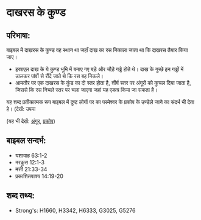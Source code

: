 # दाखरस के कुण्ड #

## परिभाषा: ##

बाइबल में दाखरस के कुण्ड वह स्थान था जहाँ दाख का रस निकाला जाता था कि दाखरस तैयार किया जाए।

* इस्राएल दाख के ये कुण्ड भूमि में बनाए गए बड़े और चौड़े गड्ढे होते थे। दाख के गुच्छे इन गड्ढों में डालकर पांवों से रौंदे जाते थे कि रस बह निकले।
* आमतौर पर एक दाखरस के कुंड का दो स्तर होता है, शीर्ष स्तर पर अंगूरों को कुचल दिया जाता है, जिससे कि रस निचले स्तर पर चला जाएगा जहां यह एकत्र किया जा सकता है।

यह शब्द प्रतीकात्मक रूप बाइबल में दुष्ट लोगों पर का परमेश्वर के प्रकोप के उण्डेले जाने का संदर्भ भी देता हे। (देखें: उपमा

(यह भी देखें: [अंगूर](../grape.md), [प्रकोप](../wrath.md))

## बाइबल सन्दर्भ: ##

* यशायाह 63:1-2
* मरकुस 12:1-3
* मत्ती 21:33-34
* प्रकाशितवाक्य 14:19-20

## शब्द तथ्य: ##

* Strong's: H1660, H3342, H6333, G3025, G5276
